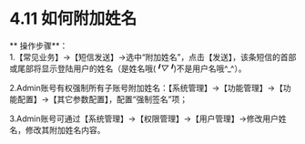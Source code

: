 # 4.11 如何附加姓名

** 操作步骤**：  
1.【常见业务】→【短信发送】→选中“附加姓名”，点击【发送】，该条短信的首部或尾部将显示登陆用户的姓名（是姓名哦(*╹▽╹*)不是用户名哦^_^）。

2.Admin账号有权强制所有子账号附加姓名：【系统管理】→【功能管理】→【功能配置】→【其它参数配置】，配置“强制签名”项；
  
3.Admin账号可通过【系统管理】→【权限管理】→【用户管理】→修改用户姓名，修改其附加姓名内容。  

